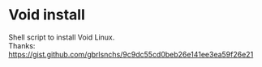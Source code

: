 # Void install
Shell script to install Void Linux. </br>
Thanks: https://gist.github.com/gbrlsnchs/9c9dc55cd0beb26e141ee3ea59f26e21
